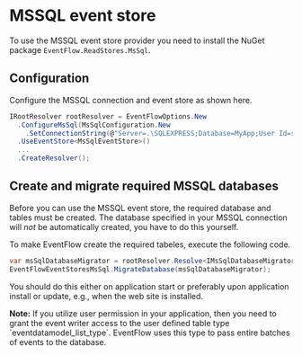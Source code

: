 # MSSQL event store
To use the MSSQL event store provider you need to install the NuGet
package `EventFlow.ReadStores.MsSql`.

## Configuration

Configure the MSSQL connection and event store as shown here.

```csharp
IRootResolver rootResolver = EventFlowOptions.New
  .ConfigureMsSql(MsSqlConfiguration.New
    .SetConnectionString(@"Server=.\SQLEXPRESS;Database=MyApp;User Id=sa;Password=???"))
  .UseEventStore<MsSqlEventStore>()
  ...
  .CreateResolver();
```

## Create and migrate required MSSQL databases

Before you can use the MSSQL event store, the required database
and tables must be created. The database specified in your MSSQL
connection will _not_ be automatically created, you have to do this
yourself.

To make EventFlow create the required tabeles, execute the following code.

```csharp
var msSqlDatabaseMigrator = rootResolver.Resolve<IMsSqlDatabaseMigrator >();
EventFlowEventStoresMsSql.MigrateDatabase(msSqlDatabaseMigrator);
```

You should do this either on application start or preferably upon application
install or update, e.g., when the web site is installed.

**Note:** If you utilize user permission in your application, then you
need to grant the event writer access to the user defined table type
´eventdatamodel_list_type´. EventFlow uses this type to pass entire
batches of events to the database.
